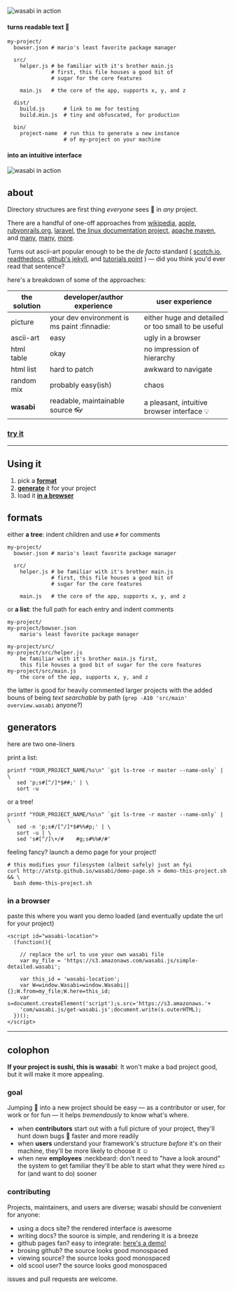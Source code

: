 ![wasabi in action](http://atstp.github.io/wasabi/img/banner.png)

#### turns readable text :page_facing_up:

    my-project/
      bowser.json # mario's least favorite package manager

      src/
        helper.js # be familiar with it's brother main.js
                  # first, this file houses a good bit of
                  # sugar for the core features

        main.js   # the core of the app, supports x, y, and z

      dist/
        build.js      # link to me for testing
        build.min.js  # tiny and obfuscated, for production

      bin/
        project-name  # run this to generate a new instance
                      # of my-project on your machine

#### into an intuitive interface

![wasabi in action](http://atstp.github.io/wasabi/img/demo.gif?clearcache=1)


## about

Directory structures are first thing _everyone_ sees :eyes: in _any_ project.

There are a handful of one-off approaches from
  [wikipedia](https://en.wikipedia.org/wiki/Filesystem_Hierarchy_Standard),
  [apple](https://developer.apple.com/library/mac/documentation/FileManagement/Conceptual/FileSystemProgrammingGuide/FileSystemOverview/FileSystemOverview.html),
  [rubyonrails.org](http://guides.rubyonrails.org/getting_started.html),
  [laravel](https://laravel.com/docs/master/structure),
  [the linux documentation project](http://tldp.org/LDP/intro-linux/html/sect_03_01.html),
  [apache maven](https://maven.apache.org/guides/introduction/introduction-to-the-standard-directory-layout.html),
 and
  [many](http://www.tutorialspoint.com/ruby-on-rails/rails-directory-structure.htm),
  [many](http://www.howtogeek.com/howto/15677/zen-and-the-art-of-file-and-folder-organization/),
  [more](http://www.thegeekstuff.com/2010/09/linux-file-system-structure/).

Turns out ascii-art popular enough to be the _de facto_ standard
(
  [scotch.io](https://scotch.io/tutorials/angularjs-best-practices-directory-structure),
  [readthedocs](http://tutos.readthedocs.org/en/latest/source/git_workflow.html),
  [github's jekyll](http://jekyllrb.com/docs/structure/),
  and
  [tutorials point](http://www.tutorialspoint.com/ruby-on-rails/rails-directory-structure.htm)
)
&mdash; did you think you'd ever read that sentence?

here's a breakdown of some of the approaches:

|the solution | developer/author experience                  | user experience
|-------------|----------------------------------------------|-------
|picture      | your dev environment is ms paint :finnadie:  | either huge and detailed or too small to be useful
|ascii-art    | easy                                         | ugly in a browser
|html table   | okay                                         | no impression of hierarchy
|html list    | hard to patch                                | awkward to navigate
|random mix   | probably easy(ish)                           | chaos
|**wasabi**   | readable, maintainable source :eyeglasses:   | a pleasant, intuitive browser interface :bulb:

### [try it](http://atstp.github.io/wasabi/)

--------------------------------------------------------------------------------

## Using it

1. pick a **[format](#formats)**
2. **[generate](#generators)** it for your project
3. load it **[in a browser](#in-a-browser)**

## formats

either **a tree**: indent children and use `#` for comments

    my-project/
      bowser.json # mario's least favorite package manager

      src/
        helper.js # be familiar with it's brother main.js
                  # first, this file houses a good bit of
                  # sugar for the core features

        main.js   # the core of the app, supports x, y, and z

or **a list**: the full path for each entry and indent comments

    my-project/
    my-project/bowser.json
        mario's least favorite package manager

    my-project/src/
    my-project/src/helper.js
        be familiar with it's brother main.js first,
        this file houses a good bit of sugar for the core features
    my-project/src/main.js
        the core of the app, supports x, y, and z

the latter is good for heavily commented larger projects with the added bouns of
being _text searchable_ by path (`grep -A10 'src/main' overview.wasabi` anyone?)

## generators

here are two one-liners 

print a list:
```
printf "YOUR_PROJECT_NAME/%s\n" `git ls-tree -r master --name-only` | \
   sed 'p;s#[^/]*$##;' | \
   sort -u
```

or a tree!
```
printf "YOUR_PROJECT_NAME/%s\n" `git ls-tree -r master --name-only` | \
   sed -n 'p;s#/[^/]*$#%%#p;' | \
   sort -u | \
   sed 's#[^/]\+/#    #g;s#%%#/#'
```

feeling fancy? launch a demo page for your project!

```
# this modifies your filesystem (albeit safely) just an fyi
curl http://atstp.github.io/wasabi/demo-page.sh > demo-this-project.sh && \
  bash demo-this-project.sh
```

### in a browser

paste this where you want you demo loaded
(and eventually update the url for your project)

    <script id="wasabi-location">
      (function(){

        // replace the url to use your own wasabi file
        var my_file = 'https://s3.amazonaws.com/wasabi.js/simple-detailed.wasabi';

        var this_id = 'wasabi-location';
        var W=window.Wasabi=window.Wasabi||{};W.from=my_file;W.here=this_id;
        var s=document.createElement('script');s.src='https://s3.amazonaws.'+
        'com/wasabi.js/get-wasabi.js';document.write(s.outerHTML);
      })();
    </script>


--------------------------------------------------------------------------------

## colophon

**If your project is sushi, this is wasabi**:
It won't make a bad project good, but it will make it more appealing.

### goal

Jumping :running: into a new project should be easy
  &mdash; as a contributor or user, for work or for fun &mdash;
it helps _tremendously_ to know what's where.

  * when **contributors** start out with a full picture of your project,
    they'll hunt down bugs :bug: faster and more readily
  * when **users** understand your framework's structure _before_ it's on their machine,
    they'll be more likely to choose it :relaxed:
  * when new **employees** :neckbeard: don't need to "have a look around" the system
    to get familiar they'll be able to start what
    they were hired :dollar: for (and want to do) sooner

### contributing

Projects, maintainers, and users are diverse; wasabi should be convenient for anyone:

  * using a docs site? the rendered interface is awesome
  * writing docs? the source is simple, and rendering it is a breeze
  * github pages fan? easy to integrate: [here's a demo!](http://atstp.github.io/wasabi_and_jekyll/)
  * brosing github? the source looks good monospaced
  * viewing source? the source looks good monospaced
  * old scool user? the source looks good monospaced

issues and pull requests are welcome.
